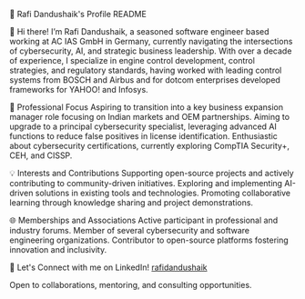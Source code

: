 🌟 Rafi Dandushaik's Profile README

👋 Hi there!
I’m Rafi Dandushaik, a seasoned software engineer based working at AC IAS GmbH in Germany, currently navigating the intersections of cybersecurity, AI, and strategic business leadership. 
With over a decade of experience, I specialize in engine control development, control strategies, and regulatory standards, having worked with leading control systems from BOSCH and Airbus and for dotcom enterprises developed frameworks for YAHOO! and Infosys.

🚀 Professional Focus
Aspiring to transition into a key business expansion manager role focusing on Indian markets and OEM partnerships.
Aiming to upgrade to a principal cybersecurity specialist, leveraging advanced AI functions to reduce false positives in license identification.
Enthusiastic about cybersecurity certifications, currently exploring CompTIA Security+, CEH, and CISSP.

💡 Interests and Contributions
Supporting open-source projects and actively contributing to community-driven initiatives.
Exploring and implementing AI-driven solutions in existing tools and technologies.
Promoting collaborative learning through knowledge sharing and project demonstrations.

🌐 Memberships and Associations
Active participant in professional and industry forums.
Member of several cybersecurity and software engineering organizations.
Contributor to open-source platforms fostering innovation and inclusivity.

🔗 Let's Connect with me on LinkedIn!
[rafidandushaik](https://linkedin.com/in/rafi-dandushaik)

Open to collaborations, mentoring, and consulting opportunities.

<!---
acrdk/acrdk is a ✨ special ✨ repository because its `README.md` (this file) appears on your GitHub profile.
You can click the Preview link to take a look at your changes.
--->
